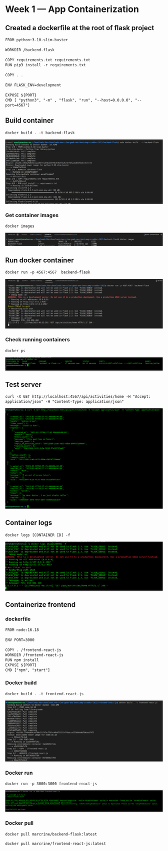 # Week 1 — App Containerization

## Created a dockerfile at the root of flask project

```
FROM python:3.10-slim-buster

WORKDIR /backend-flask

COPY requirements.txt requirements.txt
RUN pip3 install -r requirements.txt

COPY . .

ENV FLASK_ENV=development

EXPOSE ${PORT}
CMD [ "python3", "-m" , "flask", "run", "--host=0.0.0.0", "--port=4567"]
```

## Build container

```
docker build . -t backend-flask
```

![This](/screenshots/dockerbuild.png)

### Get container images

```
docker images
```

![This](/screenshots/dockerimages.png)

## Run docker container

```
docker run -p 4567:4567  backend-flask
```

![This](/screenshots/dockerrun.png)

### Check running containers

```
docker ps
```

![This](/screenshots/dockerps.png)

## Test server

```
curl -X GET http://localhost:4567/api/activities/home -H "Accept: application/json" -H "Content-Type: application/json"
```

![This](/screenshots/testserver.png)

## Container logs

```
docker logs [CONTAINER ID] -f
```

![This](/screenshots/dockerlogs.png)

## Containerize frontend

### dockerfile

```
FROM node:16.18

ENV PORT=3000

COPY . /frontend-react-js
WORKDIR /frontend-react-js
RUN npm install
EXPOSE ${PORT}
CMD ["npm", "start"]
```

### Docker build

```
docker build . -t frontend-react-js
```

![This](/screenshots/dockerbuildF.png)

### Docker run

```
docker run -p 3000:3000 frontend-react-js
```

![This](/screenshots/dockerrunF.png)

### Docker pull

```
docker pull marcrine/backend-flask:latest
```

```
docker pull marcrine/frontend-react-js:latest
```
